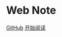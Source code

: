 <h1 text-align="center">Web Note</h1>

[GitHub](https://github.com/wdq1021474307/WebNote)
[开始阅读](#webnote)